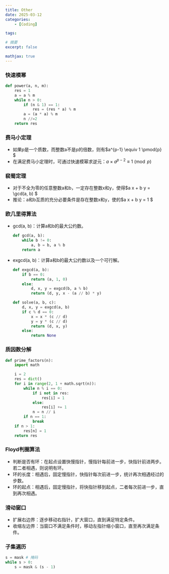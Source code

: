 ```yaml
---
title: Other
date: 2025-03-12
categories: 
    - [Coding]

tags: 

# 摘要
excerpt: false

mathjax: true
---
```


### 快速模幂
```Python
def power(a, n, m):
    res = 1
    a = a % m
    while n > 0:
        if (n & 1) == 1:
            res = (res * a) % m
        a = (a * a) % m
        n //=2
    return res
```

### 费马小定理
- 如果p是一个质数，而整数a不是p的倍数，则有$a^{p-1} \equiv 1 \pmod{p} $
- 在满足费马小定理时，可通过快速模幂求逆元：$a \times a^{p-2} \equiv 1 \pmod{p}$


### 裴蜀定理
- 对于不全为零的任意整数a和b，一定存在整数x和y，使得$a x + b y = \gcd(a, b) $
- 推论：a和b互质的充分必要条件是存在整数x和y，使的$a x + b y = 1 $

### 欧几里得算法
- gcd(a, b)：计算a和b的最大公约数。
    ```Python
    def gcd(a, b):
        while b != 0:
            a, b = b, a % b
        return a
    ```

- exgcd(a, b)：计算a和b的最大公约数以及一个可行解。
    ```Python
    def exgcd(a, b):
        if b == 0:
            return (a, 1, 0)
        else:
            d, x, y = exgcd(b, a % b)
            return (d, y, x - (a // b) * y)

    def solve(a, b, c):
        d, x, y = exgcd(a, b)
        if c % d == 0:
            x = x * (c // d)
            y = y * (c // d)
            return (d, x, y)
        else:
            return None
    ```

### 质因数分解
```Python
def prime_factors(n):
    import math

    i = 2
    res = dict()
    for i in range(2, 1 + math.sqrt(n)):
        while n % i == 0:
            if i not in res:
                res[i] = 1
            else:
                res[i] += 1
            n = n // i
        if n == 1:
            break
    if n > 1:
        res[n] = 1
    return res
```

### Floyd判圈算法
- 判断是否有环：在起点设置快慢指针，慢指针每前进一步，快指针前进两步。若二者相遇，则说明有环。
- 环的长度：相遇后，固定慢指针，快指针每次前进一步，统计再次相遇经过的步数。
- 环的起点：相遇后，固定慢指针，将快指针移到起点，二者每次前进一步，直到再次相遇。

### 滑动窗口
- 扩展右边界：逐步移动右指针，扩大窗口，直到满足特定条件。
- 收缩左边界：当窗口不满足条件时，移动左指针缩小窗口，直至再次满足条件。

### 子集遍历
```Python
s = mask # 掩码
while s > 0:
    s = mask & (s - 1)

```